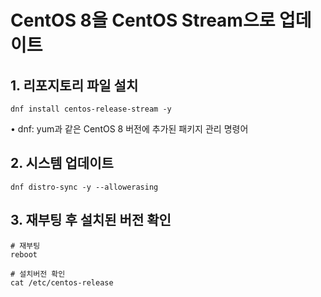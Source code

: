 # CentOS 8을 CentOS Stream으로 업데이트

## 1. 리포지토리 파일 설치

```
dnf install centos-release-stream -y
```

• dnf: yum과 같은 CentOS 8 버전에 추가된 패키지 관리 명령어

## 2. 시스템 업데이트

```
dnf distro-sync -y --allowerasing
```

## 3. 재부팅 후 설치된 버전 확인

```
# 재부팅
reboot

# 설치버전 확인
cat /etc/centos-release
```
